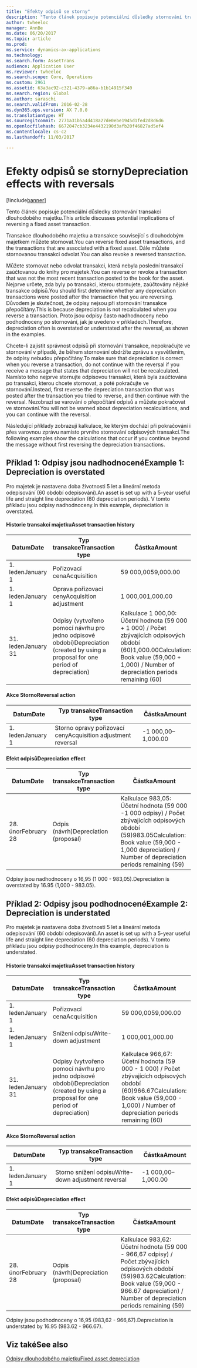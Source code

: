 ```yaml
---
title: "Efekty odpisů se storny"
description: "Tento článek popisuje potenciální důsledky stornování transakcí dlouhodobého majetku."
author: twheeloc
manager: AnnBe
ms.date: 06/20/2017
ms.topic: article
ms.prod: 
ms.service: dynamics-ax-applications
ms.technology: 
ms.search.form: AssetTrans
audience: Application User
ms.reviewer: twheeloc
ms.search.scope: Core, Operations
ms.custom: 2961
ms.assetid: 63a3ac92-c321-4379-a86a-b1b14915f340
ms.search.region: Global
ms.author: saraschi
ms.search.validFrom: 2016-02-28
ms.dyn365.ops.version: AX 7.0.0
ms.translationtype: HT
ms.sourcegitcommit: 2771a31b5a4d418a27de0ebe1945d1fed2d8d6d6
ms.openlocfilehash: 6672047cb3234e4432190d3afb20f46827ad5ef4
ms.contentlocale: cs-cz
ms.lasthandoff: 11/03/2017

---
```


# <a name="depreciation-effects-with-reversals"></a><span data-ttu-id="a765b-103">Efekty odpisů se storny</span><span class="sxs-lookup"><span data-stu-id="a765b-103">Depreciation effects with reversals</span></span>

[!include[banner](../includes/banner.md)]


<span data-ttu-id="a765b-104">Tento článek popisuje potenciální důsledky stornování transakcí dlouhodobého majetku.</span><span class="sxs-lookup"><span data-stu-id="a765b-104">This article discusses potential implications of reversing a fixed asset transaction.</span></span> 

<span data-ttu-id="a765b-105">Transakce dlouhodobého majetku a transakce související s dlouhodobým majetkem můžete stornovat.</span><span class="sxs-lookup"><span data-stu-id="a765b-105">You can reverse fixed asset transactions, and the transactions that are associated with a fixed asset.</span></span> <span data-ttu-id="a765b-106">Dále můžete stornovanou transakci odvolat.</span><span class="sxs-lookup"><span data-stu-id="a765b-106">You can also revoke a reversed transaction.</span></span> 

<span data-ttu-id="a765b-107">Můžete stornovat nebo odvolat transakci, která nebyla poslední transakcí zaúčtovanou do knihy pro majetek.</span><span class="sxs-lookup"><span data-stu-id="a765b-107">You can reverse or revoke a transaction that was not the most recent transaction posted to the book for the asset.</span></span> <span data-ttu-id="a765b-108">Nejprve určete, zda byly po transakci, kterou stornujete, zaúčtovány nějaké transakce odpisů.</span><span class="sxs-lookup"><span data-stu-id="a765b-108">You should first determine whether any depreciation transactions were posted after the transaction that you are reversing.</span></span> <span data-ttu-id="a765b-109">Důvodem je skutečnost, že odpisy nejsou při stornování transakce přepočítány.</span><span class="sxs-lookup"><span data-stu-id="a765b-109">This is because depreciation is not recalculated when you reverse a transaction.</span></span> <span data-ttu-id="a765b-110">Proto jsou odpisy často nadhodnoceny nebo podhodnoceny po stornování, jak je uvedeno v příkladech.</span><span class="sxs-lookup"><span data-stu-id="a765b-110">Therefore, depreciation often is overstated or understated after the reversal, as shown in the examples.</span></span> 

<span data-ttu-id="a765b-111">Chcete-li zajistit správnost odpisů při stornování transakce, nepokračujte ve stornování v případě, že během stornování obdržíte zprávu s vysvětlením, že odpisy nebudou přepočítány.</span><span class="sxs-lookup"><span data-stu-id="a765b-111">To make sure that depreciation is correct when you reverse a transaction, do not continue with the reversal if you receive a message that states that depreciation will not be recalculated.</span></span> <span data-ttu-id="a765b-112">Namísto toho nejprve stornujte odpisovou transakci, která byla zaúčtována po transakci, kterou chcete stornovat, a poté pokračujte ve stornování.</span><span class="sxs-lookup"><span data-stu-id="a765b-112">Instead, first reverse the depreciation transaction that was posted after the transaction you tried to reverse, and then continue with the reversal.</span></span> <span data-ttu-id="a765b-113">Nezobrazí se varování o přepočítání odpisů a můžete pokračovat ve stornování.</span><span class="sxs-lookup"><span data-stu-id="a765b-113">You will not be warned about depreciation recalculations, and you can continue with the reversal.</span></span> 

<span data-ttu-id="a765b-114">Následující příklady zobrazují kalkulace, ke kterým dochází při pokračování i přes varovnou zprávu namísto prvního stornování odpisových transakcí.</span><span class="sxs-lookup"><span data-stu-id="a765b-114">The following examples show the calculations that occur if you continue beyond the message without first reversing the depreciation transactions.</span></span>

## <a name="example-1-depreciation-is-overstated"></a><span data-ttu-id="a765b-115"> Příklad 1: Odpisy jsou nadhodnocené</span><span class="sxs-lookup"><span data-stu-id="a765b-115">Example 1: Depreciation is overstated</span></span>
<span data-ttu-id="a765b-116">Pro majetek je nastavena doba životnosti 5 let a lineární metoda odepisování (60 období odepisování).</span><span class="sxs-lookup"><span data-stu-id="a765b-116">An asset is set up with a 5-year useful life and straight line depreciation (60 depreciation periods).</span></span> <span data-ttu-id="a765b-117">V tomto příkladu jsou odpisy nadhodnoceny.</span><span class="sxs-lookup"><span data-stu-id="a765b-117">In this example, depreciation is overstated.</span></span>
#### <a name="asset-transaction-history"></a><span data-ttu-id="a765b-118">Historie transakcí majetku</span><span class="sxs-lookup"><span data-stu-id="a765b-118">Asset transaction history</span></span>

| <span data-ttu-id="a765b-119">Datum</span><span class="sxs-lookup"><span data-stu-id="a765b-119">Date</span></span>       | <span data-ttu-id="a765b-120">Typ transakce</span><span class="sxs-lookup"><span data-stu-id="a765b-120">Transaction type</span></span>                                                          | <span data-ttu-id="a765b-121">Částka</span><span class="sxs-lookup"><span data-stu-id="a765b-121">Amount</span></span>                                    |
|------------|---------------------------------------------------------------------------|-------------------------------------------|
| <span data-ttu-id="a765b-122">1. leden</span><span class="sxs-lookup"><span data-stu-id="a765b-122">January 1</span></span>  | <span data-ttu-id="a765b-123">Pořizovací cena</span><span class="sxs-lookup"><span data-stu-id="a765b-123">Acquisition</span></span>                                                               | <span data-ttu-id="a765b-124">59 000,00</span><span class="sxs-lookup"><span data-stu-id="a765b-124">59,000.00</span></span>                                 |
| <span data-ttu-id="a765b-125">1. leden</span><span class="sxs-lookup"><span data-stu-id="a765b-125">January 1</span></span>  | <span data-ttu-id="a765b-126">Oprava pořizovací ceny</span><span class="sxs-lookup"><span data-stu-id="a765b-126">Acquisition adjustment</span></span>                                                    | <span data-ttu-id="a765b-127">1 000,00</span><span class="sxs-lookup"><span data-stu-id="a765b-127">1,000.00</span></span>                                  |
| <span data-ttu-id="a765b-128">31. leden</span><span class="sxs-lookup"><span data-stu-id="a765b-128">January 31</span></span> | <span data-ttu-id="a765b-129">Odpisy (vytvořeno pomocí návrhu pro jedno odpisové období)</span><span class="sxs-lookup"><span data-stu-id="a765b-129">Depreciation (created by using a proposal for one period of depreciation)</span></span> | <span data-ttu-id="a765b-130">Kalkulace 1 000,00: Účetní hodnota (59 000 + 1 000) / Počet zbývajících odpisových období (60)</span><span class="sxs-lookup"><span data-stu-id="a765b-130">1,000.00Calculation: Book value (59,000 + 1,000) / Number of depreciation periods remaining (60)</span></span> |

#### <a name="reversal-action"></a><span data-ttu-id="a765b-131">Akce Storno</span><span class="sxs-lookup"><span data-stu-id="a765b-131">Reversal action</span></span>

| <span data-ttu-id="a765b-132">Datum</span><span class="sxs-lookup"><span data-stu-id="a765b-132">Date</span></span>      | <span data-ttu-id="a765b-133">Typ transakce</span><span class="sxs-lookup"><span data-stu-id="a765b-133">Transaction type</span></span>                | <span data-ttu-id="a765b-134">Částka</span><span class="sxs-lookup"><span data-stu-id="a765b-134">Amount</span></span>    |
|-----------|---------------------------------|-----------|
| <span data-ttu-id="a765b-135">1. leden</span><span class="sxs-lookup"><span data-stu-id="a765b-135">January 1</span></span> | <span data-ttu-id="a765b-136">Storno opravy pořizovací ceny</span><span class="sxs-lookup"><span data-stu-id="a765b-136">Acquisition adjustment reversal</span></span> | <span data-ttu-id="a765b-137">-1 000,00</span><span class="sxs-lookup"><span data-stu-id="a765b-137">–1,000.00</span></span> |

#### <a name="depreciation-effect"></a><span data-ttu-id="a765b-138">Efekt odpisů</span><span class="sxs-lookup"><span data-stu-id="a765b-138">Depreciation effect</span></span>

| <span data-ttu-id="a765b-139">Datum</span><span class="sxs-lookup"><span data-stu-id="a765b-139">Date</span></span>        | <span data-ttu-id="a765b-140">Typ transakce</span><span class="sxs-lookup"><span data-stu-id="a765b-140">Transaction type</span></span>        | <span data-ttu-id="a765b-141">Částka</span><span class="sxs-lookup"><span data-stu-id="a765b-141">Amount</span></span>                                                                                |
|-------------|-------------------------|---------------------------------------------------------------------------------------|
| <span data-ttu-id="a765b-142">28. únor</span><span class="sxs-lookup"><span data-stu-id="a765b-142">February 28</span></span> | <span data-ttu-id="a765b-143">Odpis (návrh)</span><span class="sxs-lookup"><span data-stu-id="a765b-143">Depreciation (proposal)</span></span> | <span data-ttu-id="a765b-144">Kalkulace 983,05: Účetní hodnota (59 000 -1 000 odpisy) / Počet zbývajících odpisových období (59)</span><span class="sxs-lookup"><span data-stu-id="a765b-144">983.05Calculation: Book value (59,000 - 1,000 depreciation) / Number of depreciation periods remaining (59)</span></span> |

<span data-ttu-id="a765b-145">Odpisy jsou nadhodnoceny o 16,95 (1 000 - 983,05).</span><span class="sxs-lookup"><span data-stu-id="a765b-145">Depreciation is overstated by 16.95 (1,000 - 983.05).</span></span>

## <a name="example-2-depreciation-is-understated"></a><span data-ttu-id="a765b-146"> Příklad 2: Odpisy jsou podhodnocené</span><span class="sxs-lookup"><span data-stu-id="a765b-146">Example 2: Depreciation is understated</span></span>
<span data-ttu-id="a765b-147">Pro majetek je nastavena doba životnosti 5 let a lineární metoda odepisování (60 období odepisování).</span><span class="sxs-lookup"><span data-stu-id="a765b-147">An asset is set up with a 5-year useful life and straight line depreciation (60 depreciation periods).</span></span> <span data-ttu-id="a765b-148">V tomto příkladu jsou odpisy podhodnoceny.</span><span class="sxs-lookup"><span data-stu-id="a765b-148">In this example, depreciation is understated.</span></span>
#### <a name="asset-transaction-history"></a><span data-ttu-id="a765b-149">Historie transakcí majetku</span><span class="sxs-lookup"><span data-stu-id="a765b-149">Asset transaction history</span></span>

| <span data-ttu-id="a765b-150">Datum</span><span class="sxs-lookup"><span data-stu-id="a765b-150">Date</span></span>       | <span data-ttu-id="a765b-151">Typ transakce</span><span class="sxs-lookup"><span data-stu-id="a765b-151">Transaction type</span></span>                                                          | <span data-ttu-id="a765b-152">Částka</span><span class="sxs-lookup"><span data-stu-id="a765b-152">Amount</span></span>                                      |
|------------|---------------------------------------------------------------------------|---------------------------------------------|
| <span data-ttu-id="a765b-153">1. leden</span><span class="sxs-lookup"><span data-stu-id="a765b-153">January 1</span></span>  | <span data-ttu-id="a765b-154">Pořizovací cena</span><span class="sxs-lookup"><span data-stu-id="a765b-154">Acquisition</span></span>                                                               | <span data-ttu-id="a765b-155">59 000,00</span><span class="sxs-lookup"><span data-stu-id="a765b-155">59,000.00</span></span>                                   |
| <span data-ttu-id="a765b-156">1. leden</span><span class="sxs-lookup"><span data-stu-id="a765b-156">January 1</span></span>  | <span data-ttu-id="a765b-157">Snížení odpisu</span><span class="sxs-lookup"><span data-stu-id="a765b-157">Write-down adjustment</span></span>                                                     | <span data-ttu-id="a765b-158">1 000,00</span><span class="sxs-lookup"><span data-stu-id="a765b-158">1,000.00</span></span>                                    |
| <span data-ttu-id="a765b-159">31. leden</span><span class="sxs-lookup"><span data-stu-id="a765b-159">January 31</span></span> | <span data-ttu-id="a765b-160">Odpisy (vytvořeno pomocí návrhu pro jedno odpisové období)</span><span class="sxs-lookup"><span data-stu-id="a765b-160">Depreciation (created by using a proposal for one period of depreciation)</span></span> | <span data-ttu-id="a765b-161">Kalkulace 966,67: Účetní hodnota (59 000 - 1 000) / Počet zbývajících odpisových období (60)</span><span class="sxs-lookup"><span data-stu-id="a765b-161">966.67Calculation: Book value (59,000 - 1,000) / Number of depreciation periods remaining (60)</span></span> |

#### <a name="reversal-action"></a><span data-ttu-id="a765b-162">Akce Storno</span><span class="sxs-lookup"><span data-stu-id="a765b-162">Reversal action</span></span>

| <span data-ttu-id="a765b-163">Datum</span><span class="sxs-lookup"><span data-stu-id="a765b-163">Date</span></span>      | <span data-ttu-id="a765b-164">Typ transakce</span><span class="sxs-lookup"><span data-stu-id="a765b-164">Transaction type</span></span>               | <span data-ttu-id="a765b-165">Částka</span><span class="sxs-lookup"><span data-stu-id="a765b-165">Amount</span></span>    |
|-----------|--------------------------------|-----------|
| <span data-ttu-id="a765b-166">1. leden</span><span class="sxs-lookup"><span data-stu-id="a765b-166">January 1</span></span> | <span data-ttu-id="a765b-167">Storno snížení odpisu</span><span class="sxs-lookup"><span data-stu-id="a765b-167">Write-down adjustment reversal</span></span> | <span data-ttu-id="a765b-168">-1 000,00</span><span class="sxs-lookup"><span data-stu-id="a765b-168">–1,000.00</span></span> |

#### <a name="depreciation-effect"></a><span data-ttu-id="a765b-169">Efekt odpisů</span><span class="sxs-lookup"><span data-stu-id="a765b-169">Depreciation effect</span></span>

| <span data-ttu-id="a765b-170">Datum</span><span class="sxs-lookup"><span data-stu-id="a765b-170">Date</span></span>        | <span data-ttu-id="a765b-171">Typ transakce</span><span class="sxs-lookup"><span data-stu-id="a765b-171">Transaction type</span></span>        | <span data-ttu-id="a765b-172">Částka</span><span class="sxs-lookup"><span data-stu-id="a765b-172">Amount</span></span>                                                                                       |
|-------------|-------------------------|----------------------------------------------------------------------------------------------|
| <span data-ttu-id="a765b-173">28. únor</span><span class="sxs-lookup"><span data-stu-id="a765b-173">February 28</span></span> | <span data-ttu-id="a765b-174">Odpis (návrh)</span><span class="sxs-lookup"><span data-stu-id="a765b-174">Depreciation (proposal)</span></span> | <span data-ttu-id="a765b-175">Kalkulace 983,62: Účetní hodnota (59 000 - 966,67 odpisy) / Počet zbývajících odpisových období (59)</span><span class="sxs-lookup"><span data-stu-id="a765b-175">983.62Calculation: Book value (59,000 - 966.67 depreciation) / Number of depreciation periods remaining (59)</span></span> |

<span data-ttu-id="a765b-176">Odpisy jsou podhodnoceny o 16,95 (983,62 - 966,67).</span><span class="sxs-lookup"><span data-stu-id="a765b-176">Depreciation is understated by 16.95 (983.62 - 966.67).</span></span>



<a name="see-also"></a><span data-ttu-id="a765b-177">Viz také</span><span class="sxs-lookup"><span data-stu-id="a765b-177">See also</span></span>
--------

[<span data-ttu-id="a765b-178">Odpisy dlouhodobého majetku</span><span class="sxs-lookup"><span data-stu-id="a765b-178">Fixed asset depreciation</span></span>](fixed-asset-depreciation.md)




